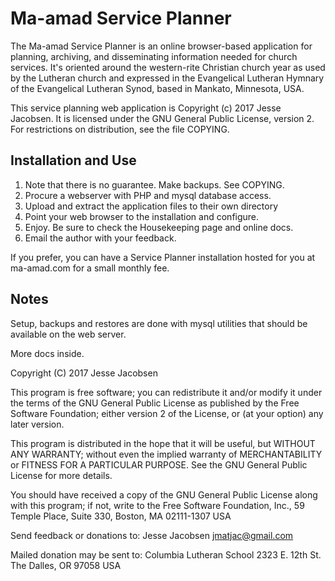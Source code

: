 # Ma-amad Service Planner

The Ma-amad Service Planner is an online browser-based application for
planning, archiving, and disseminating information needed for church
services. It's oriented around the western-rite Christian church year as
used by the Lutheran church and expressed in the Evangelical Lutheran
Hymnary of the Evangelical Lutheran Synod, based in Mankato, Minnesota,
USA.


This service planning web application is Copyright (c) 2017 Jesse Jacobsen.
It is licensed under the GNU General Public License, version 2.
For restrictions on distribution, see the file COPYING.

## Installation and Use


1. Note that there is no guarantee.  Make backups.  See COPYING.
2. Procure a webserver with PHP and mysql database access.
3. Upload and extract the application files to their own directory
4. Point your web browser to the installation and configure.
5. Enjoy.  Be sure to check the Housekeeping page and online docs.
6. Email the author with your feedback.

If you prefer, you can have a Service Planner installation hosted for
you at ma-amad.com for a small monthly fee.

## Notes

Setup, backups and restores are done with mysql utilities that should be
available on the web server.

More docs inside.

Copyright (C) 2017 Jesse Jacobsen

This program is free software; you can redistribute it and/or modify
it under the terms of the GNU General Public License as published by
the Free Software Foundation; either version 2 of the License, or
(at your option) any later version.

This program is distributed in the hope that it will be useful,
but WITHOUT ANY WARRANTY; without even the implied warranty of
MERCHANTABILITY or FITNESS FOR A PARTICULAR PURPOSE.  See the
GNU General Public License for more details.

You should have received a copy of the GNU General Public License
along with this program; if not, write to the Free Software
Foundation, Inc., 59 Temple Place, Suite 330, Boston, MA  02111-1307  USA

Send feedback or donations to: Jesse Jacobsen <jmatjac@gmail.com>

Mailed donation may be sent to:
Columbia Lutheran School
2323 E. 12th St.
The Dalles, OR 97058
USA

